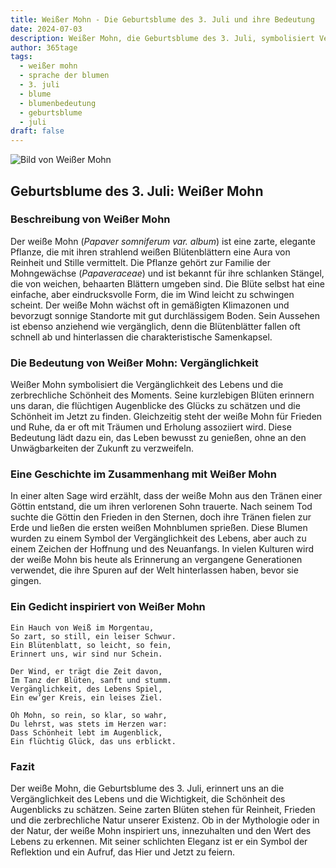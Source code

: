 ```yaml
---
title: Weißer Mohn - Die Geburtsblume des 3. Juli und ihre Bedeutung
date: 2024-07-03
description: Weißer Mohn, die Geburtsblume des 3. Juli, symbolisiert Vergänglichkeit. Erfahre mehr über ihre Geschichte, Bedeutung und Symbolik in der Sprache der Blumen.
author: 365tage
tags:
  - weißer mohn
  - sprache der blumen
  - 3. juli
  - blume
  - blumenbedeutung
  - geburtsblume
  - juli
draft: false
---
```


![Bild von Weißer Mohn](https://cdn.pixabay.com/photo/2021/05/14/19/21/poppy-6254293_1280.jpg#center)


## Geburtsblume des 3. Juli: Weißer Mohn

### Beschreibung von Weißer Mohn

Der weiße Mohn (_Papaver somniferum var. album_) ist eine zarte, elegante Pflanze, die mit ihren strahlend weißen Blütenblättern eine Aura von Reinheit und Stille vermittelt. Die Pflanze gehört zur Familie der Mohngewächse (_Papaveraceae_) und ist bekannt für ihre schlanken Stängel, die von weichen, behaarten Blättern umgeben sind. Die Blüte selbst hat eine einfache, aber eindrucksvolle Form, die im Wind leicht zu schwingen scheint. Der weiße Mohn wächst oft in gemäßigten Klimazonen und bevorzugt sonnige Standorte mit gut durchlässigem Boden. Sein Aussehen ist ebenso anziehend wie vergänglich, denn die Blütenblätter fallen oft schnell ab und hinterlassen die charakteristische Samenkapsel.

### Die Bedeutung von Weißer Mohn: Vergänglichkeit

Weißer Mohn symbolisiert die Vergänglichkeit des Lebens und die zerbrechliche Schönheit des Moments. Seine kurzlebigen Blüten erinnern uns daran, die flüchtigen Augenblicke des Glücks zu schätzen und die Schönheit im Jetzt zu finden. Gleichzeitig steht der weiße Mohn für Frieden und Ruhe, da er oft mit Träumen und Erholung assoziiert wird. Diese Bedeutung lädt dazu ein, das Leben bewusst zu genießen, ohne an den Unwägbarkeiten der Zukunft zu verzweifeln.

### Eine Geschichte im Zusammenhang mit Weißer Mohn

In einer alten Sage wird erzählt, dass der weiße Mohn aus den Tränen einer Göttin entstand, die um ihren verlorenen Sohn trauerte. Nach seinem Tod suchte die Göttin den Frieden in den Sternen, doch ihre Tränen fielen zur Erde und ließen die ersten weißen Mohnblumen sprießen. Diese Blumen wurden zu einem Symbol der Vergänglichkeit des Lebens, aber auch zu einem Zeichen der Hoffnung und des Neuanfangs. In vielen Kulturen wird der weiße Mohn bis heute als Erinnerung an vergangene Generationen verwendet, die ihre Spuren auf der Welt hinterlassen haben, bevor sie gingen.

### Ein Gedicht inspiriert von Weißer Mohn

```
Ein Hauch von Weiß im Morgentau,  
So zart, so still, ein leiser Schwur.  
Ein Blütenblatt, so leicht, so fein,  
Erinnert uns, wir sind nur Schein.  

Der Wind, er trägt die Zeit davon,  
Im Tanz der Blüten, sanft und stumm.  
Vergänglichkeit, des Lebens Spiel,  
Ein ew’ger Kreis, ein leises Ziel.  

Oh Mohn, so rein, so klar, so wahr,  
Du lehrst, was stets im Herzen war:  
Dass Schönheit lebt im Augenblick,  
Ein flüchtig Glück, das uns erblickt.  
```

### Fazit

Der weiße Mohn, die Geburtsblume des 3. Juli, erinnert uns an die Vergänglichkeit des Lebens und die Wichtigkeit, die Schönheit des Augenblicks zu schätzen. Seine zarten Blüten stehen für Reinheit, Frieden und die zerbrechliche Natur unserer Existenz. Ob in der Mythologie oder in der Natur, der weiße Mohn inspiriert uns, innezuhalten und den Wert des Lebens zu erkennen. Mit seiner schlichten Eleganz ist er ein Symbol der Reflektion und ein Aufruf, das Hier und Jetzt zu feiern.